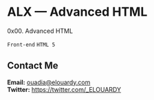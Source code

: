 # ALX — Advanced HTML

0x00. Advanced HTML

`Front-end`
`HTML 5`

## Contact Me

**Email:** ouadia@elouardy.com \
**Twitter:** https://twitter.com/_ELOUARDY
